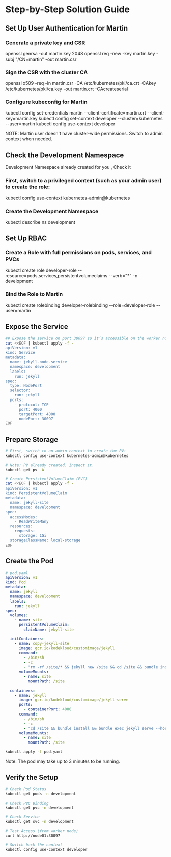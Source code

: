 # Step-by-Step Solution Guide

## Set Up User Authentication for Martin

### Generate a private key and CSR
openssl genrsa -out martin.key 2048
openssl req -new -key martin.key -subj "/CN=martin" -out martin.csr

### Sign the CSR with the cluster CA
openssl x509 -req -in martin.csr -CA /etc/kubernetes/pki/ca.crt -CAkey /etc/kubernetes/pki/ca.key -out martin.crt -CAcreateserial

### Configure kubeconfig for Martin
kubectl config set-credentials martin --client-certificate=martin.crt --client-key=martin.key
kubectl config set-context developer --cluster=kubernetes --user=martin
kubectl config use-context developer

NOTE: Martin user doesn't have cluster-wide permissions. Switch to admin context when needed.

## Check the Development Namespace
   
Development Namespace already created for you , Check it

### First, switch to a privileged context (such as your admin user) to create the role:
kubectl config use-context kubernetes-admin@kubernetes

### Create the Development Namespace
kubectl describe ns development

## Set Up RBAC

### Create a Role with full permissions on pods, services, and PVCs
kubectl create role developer-role --resource=pods,services,persistentvolumeclaims --verb="*" -n development

### Bind the Role to Martin
kubectl create rolebinding developer-rolebinding --role=developer-role --user=martin

## Expose the Service

```bash
## Expose the service on port 30097 so it’s accessible on the worker node's IP
cat <<EOF | kubectl apply -f -
apiVersion: v1
kind: Service
metadata:
  name: jekyll-node-service
  namespace: development
  labels:
    run: jekyll
spec:
  type: NodePort
  selector:
    run: jekyll
  ports:
    - protocol: TCP
      port: 4000
      targetPort: 4000
      nodePort: 30097
EOF
```

## Prepare Storage

```bash
# First, switch to an admin context to create the PV:
kubectl config use-context kubernetes-admin@kubernetes

# Note: PV already created. Inspect it.
kubectl get pv -A

# Create PersistentVolumeClaim (PVC)
cat <<EOF | kubectl apply -f -
apiVersion: v1
kind: PersistentVolumeClaim
metadata:
  name: jekyll-site
  namespace: development
spec:
  accessModes:
    - ReadWriteMany
  resources:
    requests:
      storage: 1Gi
  storageClassName: local-storage
EOF
```

## Create the Pod

```yaml
# pod.yaml
apiVersion: v1
kind: Pod
metadata:
  name: jekyll
  namespace: development
  labels:
    run: jekyll
spec:
  volumes:
    - name: site
      persistentVolumeClaim:
        claimName: jekyll-site

  initContainers:
    - name: copy-jekyll-site
      image: gcr.io/kodekloud/customimage/jekyll
      command:
        - /bin/sh
        - -c
        - "rm -rf /site/* && jekyll new /site && cd /site && bundle install"
      volumeMounts:
        - name: site
          mountPath: /site

  containers:
    - name: jekyll
      image: gcr.io/kodekloud/customimage/jekyll-serve
      ports:
        - containerPort: 4000
      command:
        - /bin/sh
        - -c
        - "cd /site && bundle install && bundle exec jekyll serve --host 0.0.0.0 --port 4000"
      volumeMounts:
        - name: site
          mountPath: /site
```

```bash
kubectl apply -f pod.yaml
```

Note: The pod may take up to 3 minutes to be running.

## Verify the Setup

```bash
# Check Pod Status
kubectl get pods -n development

# Check PVC Binding
kubectl get pvc -n development

# Check Service
kubectl get svc -n development

# Test Access (from worker node)
curl http://node01:30097

# Switch back the context 
kubectl config use-context developer
```


